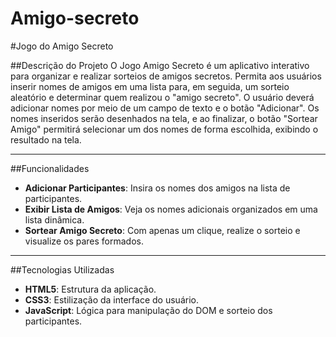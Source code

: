 ﻿# Amigo-secreto
#Jogo do Amigo Secreto 

##Descrição do Projeto
O Jogo Amigo Secreto é um aplicativo interativo para organizar e realizar sorteios de amigos secretos.
Permita aos usuários inserir nomes de amigos em uma lista para, em seguida, um sorteio aleatório e determinar quem realizou o "amigo secreto".
O usuário deverá adicionar nomes por meio de um campo de texto e o botão "Adicionar".
Os nomes inseridos serão desenhados na tela, e ao finalizar, o botão "Sortear Amigo" permitirá selecionar um dos nomes de forma escolhida, exibindo o resultado na tela.

---

##Funcionalidades
- **Adicionar Participantes**: Insira os nomes dos amigos na lista de participantes.
- **Exibir Lista de Amigos**: Veja os nomes adicionais organizados em uma lista dinâmica.
- **Sortear Amigo Secreto**: Com apenas um clique, realize o sorteio e visualize os pares formados.

---

##Tecnologias Utilizadas
- **HTML5**: Estrutura da aplicação.
- **CSS3**: Estilização da interface do usuário.
- **JavaScript**: Lógica para manipulação do DOM e sorteio dos participantes.

